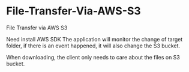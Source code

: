 # File-Transfer-Via-AWS-S3
File Transfer via AWS S3

Need install AWS SDK
The application will monitor the change of target folder, 
if there is an event happened, it will also change the S3
bucket.

When downloading, the client only needs to care about the files 
on S3 bucket.
